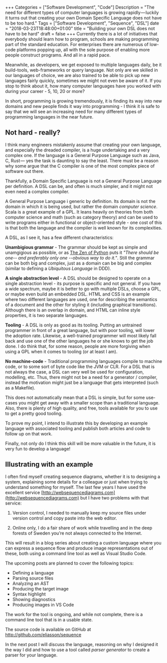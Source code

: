 +++
Categories = ["Software Development", "Code"]
Description = "The need for different types of computer languages is growing rapidly — luckily it turns out that creating your own Domain Specific Language does not have to be too hard."
Tags = ["Software Development", "Sequence", "DSL"]
date = "2018-03-23T18:48:00+01:00"
title = "Building your own DSL does not have to be hard"
draft = false
+++
Currently there is a lot of initiatives that everybody should learn how to program, schools are making programming part of the standard education. For enterprises there are numerous of low-code platforms popping up, all with the sole purpose of enabling more people construct programs. And all in a rapid pace.

Meanwhile, as developers, we get exposed to multiple languages daily, be it build-tools, web-frameworks or query language. Not only are we skilled in our languages of choice, we are also trained to be able to pick up new languages fairly quickly, sometimes we might not even be aware of it. If you stop to think about it, how many computer languages have you worked with during your career - 5, 10, 20 or more?

In short, programming is growing tremendously, it is finding its way into new domains and new people finds it way into programming - I think it is safe to say that we will see an increasing need for many different types of programming languages in the near future.


## Not hard - really?

I think many engineers mistakenly assume that creating your own language, and especially the dreaded compiler, is a huge undertaking and a very complex one. If the language is a General Purpose Language such as Java, C, Rust — yes the task is daunting to say the least. There must be a reason why some argue that the C compiler is one of the most complex piece of software out there.

Thankfully, a Domain Specific Language is not a General Purpose Language per definition. A DSL can be, and often is much simpler, and it might not even need a complex compiler.

A General Purpose Language i generic by definition. Its domain is not the domain in which it is being used, but rather the domain _computer science_. Scala is a great example of a GPL. It leans heavily on theories from both computer science and math (such as category theory) and can be used to write programs either in functional or object-oriented style - one cost of this is that both the language and the compiler is well known for its complexities.

A DSL, as I see it, has a few different characteristics:

**Unambigious grammar** - The grammar should be kept as simple and unamgigious as possible, or as [The Zen of Python](https://www.python.org/dev/peps/pep-0020/) puts it _"There should be one-- and preferably only one --obvious way to do it."_. Still the grammar can be both big and complex, just as a domain can be big and complex (similar to defining a _Ubiquitous Language_ in DDD).

**A single abstraction level** - A DSL should be designed to operate on a single abstraction level - its purpose is specific and not general. If you have a wide spectrum, maybe it is better to go with multiple DSLs, choose a GPL, or maybe even build an embedded DSL. HTML and CSS is an example where two different languages are used, one for describing the semantics of a document and the other for styling it (including graphical transitions). Although there is an overlap in domain, and HTML can inline style properties, it is two separate languages.

**Tooling** - A DSL is only as good as its tooling. Putting an untrained programmer in front of a great language, but with poor tooling, will lower the adoption rate. Likewise, a well-trained programmer will most likely fall back and use one of the other languages he or she knows to get the job done. I do think that, for some reason, people are more forgiving when using a GPL when it comes to tooling (or at least I am).

**No machine-code** - Traditional programming languages compile to machine code, or to some sort of byte code like the JVM or CLR. For a DSL that is not always the case, a DSL can very well be used for configuration, modelling, etc. Thus, there might not be a need for a generator / compiler, instead the motivation might just be a language that gets interpreted (such as a Makefile).

This does not automatically mean that a DSL is simple, but for some use-cases you might get away with a smaller scope than a traditional language. Also, there is plenty of high quality, and free, tools available for you to use to get a pretty good tooling.

To prove my point, I intend to illustrate this by developing an example language with associated tooling and publish both articles and code to follow up on that work.

Finally, not only do I think this skill will be more valuable in the future, it is very fun to develop a language!


## Illustrating with an example

I often find myself creating sequence diagrams, whether it is to designing a system, explaining some details for a colleague or just when trying to understand something for myself. The last few years I have used the excellent service [http://websequencediagrams.com](http://websequencediagrams.com) but I have two problems with that service:

1) Version control, I needed to manually keep my source files under version control and copy paste into the web editor.

2) Online only, I do a fair share of work while travelling and in the deep forests of Sweden you’re not always connected to the Internet.

This will result in a blog series about creating a custom language where you can express a sequence flow and produce image representations out of these, both using a command line tool as well as Visual Studio Code.

The upcoming posts are planned to cover the following topics:

* Defining a language
* Parsing source files
* Analyzing an AST
* Producing the target image
* Syntax highlight
* Showing diagnostics
* Producing images in VS Code

The work for the tool is ongoing, and while not complete, there is a command line tool that is in a usable state.

The source code is available on GitHub at http://github.com/eliasson/sequence

In the next post I will discuss the language, reasoning on why I designed it the way I did and how to use a tool called _parser generator_ to create a parser for your language.